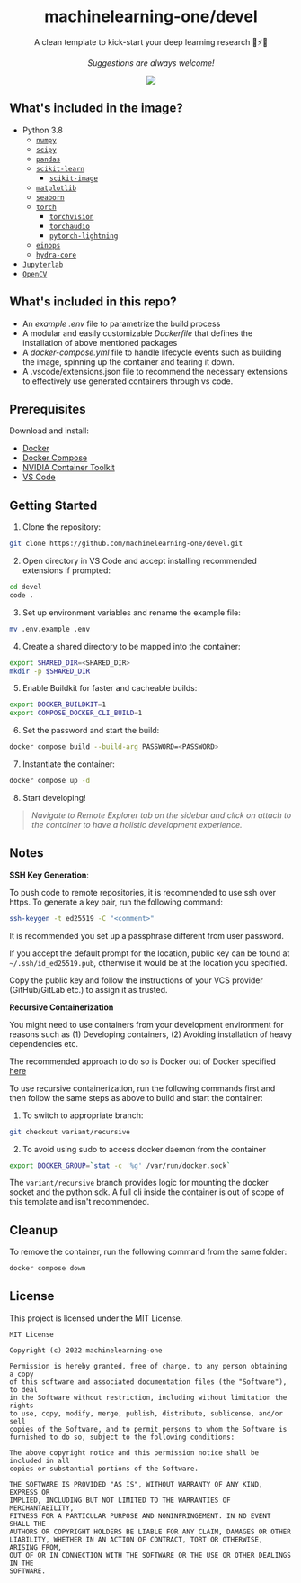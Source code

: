 <div align="center">

# machinelearning-one/devel

A clean template to kick-start your deep learning research 🚀⚡🔥<br>

_Suggestions are always welcome!_

![](https://resources.machinelearning.one/devel.png)

</div>

## What's included in the image?

- Python 3.8
    - [`numpy`](https://numpy.org)
    - [`scipy`](https://www.scipy.org)
    - [`pandas`](https://pandas.pydata.org)
    - [`scikit-learn`](https://scikit-learn.org)
        - [`scikit-image`](https://scikit-image.org)
    - [`matplotlib`](https://matplotlib.org)
    - [`seaborn`](https://seaborn.pydata.org)
    - [`torch`](https://pytorch.org)
        - [`torchvision`](https://pytorch.org/vision)
        - [`torchaudio`](https://pytorch.org/audio)
        - [`pytorch-lightning`](https://www.pytorchlightning.ai)
    - [`einops`](https://einops.rocks)
    - [`hydra-core`](https://hydra.cc)
- [`Jupyterlab`](https://jupyter.org)
- [`OpenCV`](https://opencv.org)

## What's included in this repo?

- An _example .env_ file to parametrize the build process
- A modular and easily customizable _Dockerfile_ that defines the installation of above mentioned packages
- A _docker-compose.yml_ file to handle lifecycle events such as building the image, spinning up the container and tearing it down.
- A .vscode/extensions.json file to recommend the necessary extensions to effectively use generated containers through vs code.

## Prerequisites

Download and install:

- [Docker](https://www.digitalocean.com/community/tutorials/how-to-install-and-use-docker-on-ubuntu-20-04) 
- [Docker Compose](https://www.digitalocean.com/community/tutorials/how-to-install-and-use-docker-compose-on-ubuntu-20-04)
- [NVIDIA Container Toolkit](https://docs.nvidia.com/datacenter/cloud-native/container-toolkit/install-guide.html#docker)
- [VS Code](https://code.visualstudio.com/)

## Getting Started

1. Clone the repository:

```sh
git clone https://github.com/machinelearning-one/devel.git
```

2. Open directory in VS Code and accept installing recommended extensions if prompted:
   
```sh
cd devel
code .
```

3. Set up environment variables and rename the example file:

```sh
mv .env.example .env
```
4. Create a shared directory to be mapped into the container:

```sh
export SHARED_DIR=<SHARED_DIR>
mkdir -p $SHARED_DIR
```

5. Enable Buildkit for faster and cacheable builds:
```sh
export DOCKER_BUILDKIT=1
export COMPOSE_DOCKER_CLI_BUILD=1
```

6. Set the password and start the build:

```sh
docker compose build --build-arg PASSWORD=<PASSWORD>
```

7. Instantiate the container:
```sh
docker compose up -d
```

8. Start developing!

> _Navigate to Remote Explorer tab on the sidebar and click on attach to the container to have a holistic development experience._

## Notes

**SSH Key Generation**: 

To push code to remote repositories, it is recommended to use ssh over https. To generate a key pair, run the following command:

```sh
ssh-keygen -t ed25519 -C "<comment>"
```
It is recommended you set up a passphrase different from user password.

If you accept the default prompt for the location, public key can be found at `~/.ssh/id_ed25519.pub`, otherwise it would be at the location you specified.

Copy the public key and follow the instructions of your VCS provider (GitHub/GitLab etc.) to assign it as trusted.

**Recursive Containerization**

You might need to use containers from your development environment for reasons such as (1) Developing containers, (2) Avoiding installation of heavy dependencies etc. 

The recommended approach to do so is Docker out of Docker specified [here](https://jpetazzo.github.io/2015/09/03/do-not-use-docker-in-docker-for-ci/)

To use recursive containerization, run the following commands first and then follow the same steps as above to build and start the container:

1. To switch to appropriate branch:

```sh
git checkout variant/recursive
```

2. To avoid using sudo to access docker daemon from the container
   
```sh
export DOCKER_GROUP=`stat -c '%g' /var/run/docker.sock`
```

The `variant/recursive` branch provides logic for mounting the docker socket and the python sdk. A full cli inside the container is out of scope of this template and isn't recommended.

## Cleanup

To remove the container, run the following command from the same folder:

```sh
docker compose down
```

## License

This project is licensed under the MIT License.

```
MIT License

Copyright (c) 2022 machinelearning-one

Permission is hereby granted, free of charge, to any person obtaining a copy
of this software and associated documentation files (the "Software"), to deal
in the Software without restriction, including without limitation the rights
to use, copy, modify, merge, publish, distribute, sublicense, and/or sell
copies of the Software, and to permit persons to whom the Software is
furnished to do so, subject to the following conditions:

The above copyright notice and this permission notice shall be included in all
copies or substantial portions of the Software.

THE SOFTWARE IS PROVIDED "AS IS", WITHOUT WARRANTY OF ANY KIND, EXPRESS OR
IMPLIED, INCLUDING BUT NOT LIMITED TO THE WARRANTIES OF MERCHANTABILITY,
FITNESS FOR A PARTICULAR PURPOSE AND NONINFRINGEMENT. IN NO EVENT SHALL THE
AUTHORS OR COPYRIGHT HOLDERS BE LIABLE FOR ANY CLAIM, DAMAGES OR OTHER
LIABILITY, WHETHER IN AN ACTION OF CONTRACT, TORT OR OTHERWISE, ARISING FROM,
OUT OF OR IN CONNECTION WITH THE SOFTWARE OR THE USE OR OTHER DEALINGS IN THE
SOFTWARE.
```